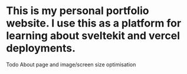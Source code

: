 # This is my personal portfolio website. I use this as a platform for learning about sveltekit and vercel deployments.

Todo About page and image/screen size optimisation